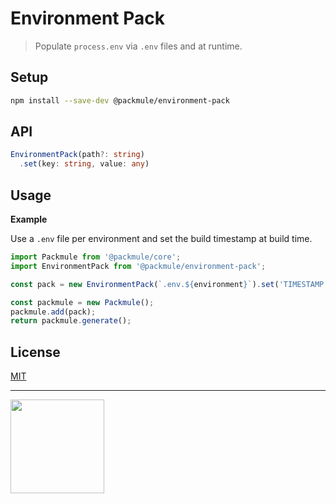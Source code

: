 # Environment Pack

> Populate `process.env` via `.env` files and at runtime.

## Setup

```bash
npm install --save-dev @packmule/environment-pack
```

## API

```ts
EnvironmentPack(path?: string)
  .set(key: string, value: any)
```

## Usage

**Example**

Use a `.env` file per environment and set the build timestamp at build time.

```ts
import Packmule from '@packmule/core';
import EnvironmentPack from '@packmule/environment-pack';

const pack = new EnvironmentPack(`.env.${environment}`).set('TIMESTAMP', +new Date());

const packmule = new Packmule();
packmule.add(pack);
return packmule.generate();
```

## License

[MIT](https://choosealicense.com/licenses/mit/)

---

[<img src="https://www.pixelart.at/fileadmin/images/logo-new/logo.svg" width="150">](https://www.pixelart.at/)
